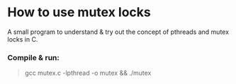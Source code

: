 # How to use mutex locks

A small program to understand & try out the concept of pthreads and mutex locks in C.

### Compile & run:                          
> gcc mutex.c -lpthread -o mutex && ./mutex
